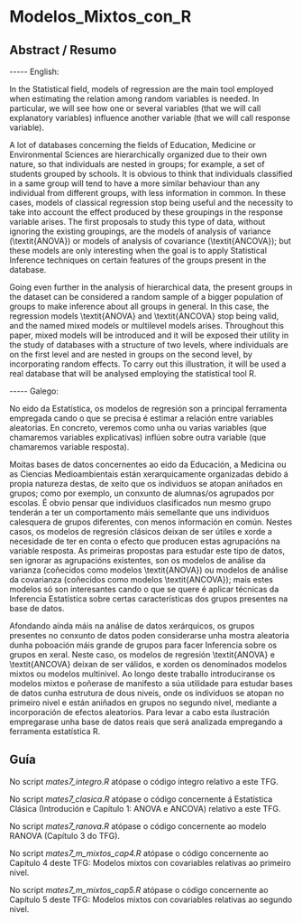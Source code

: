 # Modelos_Mixtos_con_R
## Abstract / Resumo

----- English:

  In the Statistical field, models of regression are the main tool employed when estimating the relation among random variables is needed. In particular, we will see how one or several variables (that we will call explanatory variables) influence another variable (that we will call response variable).
	
A lot of databases concerning the fields of Education, Medicine or Environmental Sciences are hierarchically organized due to their own nature, so that individuals are nested in groups; for example, a set of students grouped by schools. It is obvious to think that individuals classified in a same group will tend to have a more similar behaviour than any individual from different groups, with less information in common. In these cases, models of classical regression stop being useful and the necessity to take into account the effect produced by these groupings in the response variable arises. The first proposals to study this type of data, without ignoring the existing groupings, are the models of analysis of variance (\textit{ANOVA}) or models of analysis of covariance (\textit{ANCOVA}); but these models are only interesting when the goal is to apply Statistical Inference techniques on certain features of the groups present in the database. 
	
Going even further in the analysis of hierarchical data, the present groups in the dataset can be considered a random sample of a bigger population of groups to make inference about all groups in general. In this case, the regression models \textit{ANOVA} and \textit{ANCOVA} stop being valid, and the named mixed models or multilevel models arises. Throughout this paper, mixed models will be introduced and it will be exposed their utility in the study of databases with a structure of two levels, where individuals are on the first level and are nested in groups on the second level, by incorporating random effects. To carry out this illustration, it will be used a real database that will be analysed employing the statistical tool R.

----- Galego:

No eido da Estatística, os modelos de regresión son a principal ferramenta empregada cando o que se precisa é estimar a relación entre variables aleatorias. En concreto, veremos como unha ou varias variables (que chamaremos variables explicativas) inflúen sobre outra variable (que chamaremos variable resposta).
	
Moitas bases de datos concernentes ao eido da Educación, a Medicina ou as Ciencias Medioambientais están xerarquicamente organizadas debido á propia natureza destas, de xeito que os individuos se atopan aniñados en grupos; como por exemplo, un conxunto de alumnas/os agrupados por escolas. É obvio pensar que individuos clasificados nun mesmo grupo tenderán a ter un comportamento máis semellante que uns individuos calesquera de grupos diferentes, con menos información en común. Nestes casos, os modelos de regresión clásicos deixan de ser útiles e xorde a necesidade de ter en conta o efecto que producen estas agrupacións na variable resposta. As primeiras propostas para estudar este tipo de datos, sen ignorar as agrupacións existentes, son os modelos de análise da varianza (coñecidos como modelos \textit{ANOVA}) ou modelos de análise da covarianza (coñecidos como modelos \textit{ANCOVA}); mais estes modelos só son interesantes cando o que se quere é aplicar técnicas da Inferencia Estatística sobre certas características dos grupos presentes na base de datos. 
	
Afondando aínda máis na análise de datos xerárquicos, os grupos presentes no conxunto de datos poden considerarse unha mostra aleatoria dunha poboación máis grande de grupos para facer Inferencia sobre os grupos en xeral. Neste caso, os modelos de regresión \textit{ANOVA} e \textit{ANCOVA} deixan de ser válidos, e xorden os denominados modelos mixtos ou modelos multinivel. Ao longo deste traballo introduciranse os modelos mixtos e poñerase de manifesto a súa utilidade para estudar bases de datos cunha estrutura de dous niveis, onde os individuos se atopan no primeiro nivel e están aniñados en grupos no segundo nivel, mediante a incorporación de efectos aleatorios. Para levar a cabo esta ilustración empregarase unha base de datos reais que será analizada empregando a ferramenta estatística R.

## Guía
No script *mates7_integro.R* atópase o código íntegro relativo a este TFG.

No script *mates7_clasica.R* atópase o código concernente á Estatística Clásica (Introdución e Capítulo 1: ANOVA e ANCOVA) relativo a este TFG.

No script *mates7_ranova.R* atópase o código concernente ao modelo RANOVA (Capítulo 3 do TFG).

No script *mates7_m_mixtos_cap4.R* atópase o código concernente ao Capítulo 4 deste TFG: Modelos mixtos con covariables relativas ao primeiro nivel.

No script *mates7_m_mixtos_cap5.R* atópase o código concernente ao Capítulo 5 deste TFG: Modelos mixtos con covariables relativas ao segundo nivel.
